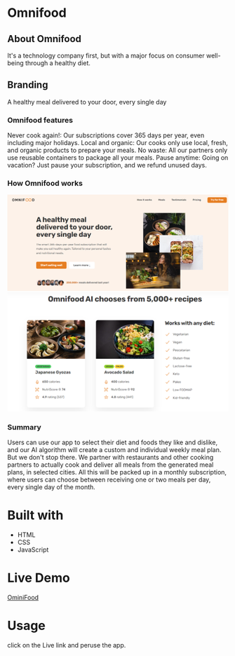 # Omnifood

## About Omnifood

It's a technology company first, but with a major focus on consumer well-being through a healthy diet.

## Branding

A healthy meal delivered to your door, every single day


### Omnifood features

Never cook again!: Our subscriptions cover 365 days per year, even including major holidays.
Local and organic: Our cooks only use local, fresh, and organic products to prepare your meals.
No waste: All our partners only use reusable containers to package all your meals.
Pause anytime: Going on vacation? Just pause your subscription, and we refund unused days.

### How Omnifood works

![alt text](https://github.com/Temitayo40/OminiFood-/blob/master/img/Ominifood_snap.png)
![alt text](https://github.com/Temitayo40/OminiFood-/blob/master/img/Ominifood_snap2.png)

### Summary

Users can use our app to select their diet and foods they like and dislike, and our AI algorithm will create a custom and individual weekly meal plan. But we don't stop there. We partner with restaurants and other cooking partners to actually cook and deliver all meals from the generated meal plans, in selected cities. All this will be packed up in a monthly subscription, where users can choose between receiving one or two meals per day, every single day of the month.

# Built with
<ul>
<li>HTML</li>
<li>CSS</li>
<li>JavaScript</li>
</ul>

# Live Demo
 <a href="https://ominifood-free-realm.netlify.app/" target="_blank">OminiFood</a>
 
# Usage

click on the Live link and peruse the app.

